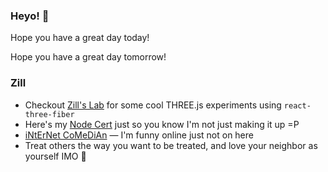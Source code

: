 ### Heyo! 👋

Hope you have a great day today!

Hope you have a great day tomorrow!

### Zill
- Checkout [Zill's Lab](https://zillslab.com) for some cool THREE.js experiments using `react-three-fiber`
- Here's my [Node Cert](https://www.credly.com/badges/dc107cd5-6665-4e41-9cf0-406a25a9813c) just so you know I'm not just making it up =P
- [iNtErNet CoMeDiAn](https://www.shlinkedin.com/sh/pancakedev) — I'm funny online just not on here
- Treat others the way you want to be treated, and love your neighbor as yourself IMO 🤷
